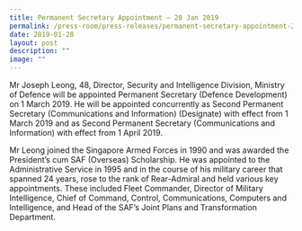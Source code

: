 ```yaml
---
title: Permanent Secretary Appointment – 28 Jan 2019
permalink: /press-room/press-releases/permanent-secretary-appointment-28-jan-2019/
date: 2019-01-28
layout: post
description: ""
image: ""
---
```


Mr Joseph Leong, 48, Director, Security and Intelligence Division, Ministry of Defence will be appointed Permanent Secretary (Defence Development) on 1 March 2019. He will be appointed concurrently as Second Permanent Secretary (Communications and Information) (Designate) with effect from 1 March 2019 and as Second Permanent Secretary (Communications and Information) with effect from 1 April 2019.  
  
Mr Leong joined the Singapore Armed Forces in 1990 and was awarded the President’s cum SAF (Overseas) Scholarship. He was appointed to the Administrative Service in 1995 and in the course of his military career that spanned 24 years, rose to the rank of Rear-Admiral and held various key appointments. These included Fleet Commander, Director of Military Intelligence, Chief of Command, Control, Communications, Computers and Intelligence, and Head of the SAF’s Joint Plans and Transformation Department.